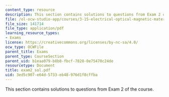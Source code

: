 ```yaml
---
content_type: resource
description: This section contains solutions to questions from Exam 2 of the course.
file: /ol-ocw-studio-app/courses/3-15-electrical-optical-magnetic-materials-and-devices-fall-2006/3ed5c907e64d5733eb48976d1f8cffba_exam2_sol.pdf
file_size: 141714
file_type: application/pdf
learning_resource_types:
- Exams
license: https://creativecommons.org/licenses/by-nc-sa/4.0/
ocw_type: OCWFile
parent_title: Exams
parent_type: CourseSection
parent_uid: b1eaa079-b8b8-fbcf-7828-0e75470c24de
resourcetype: Document
title: exam2_sol.pdf
uid: 3ed5c907-e64d-5733-eb48-976d1f8cffba
---
```

This section contains solutions to questions from Exam 2 of the course.
